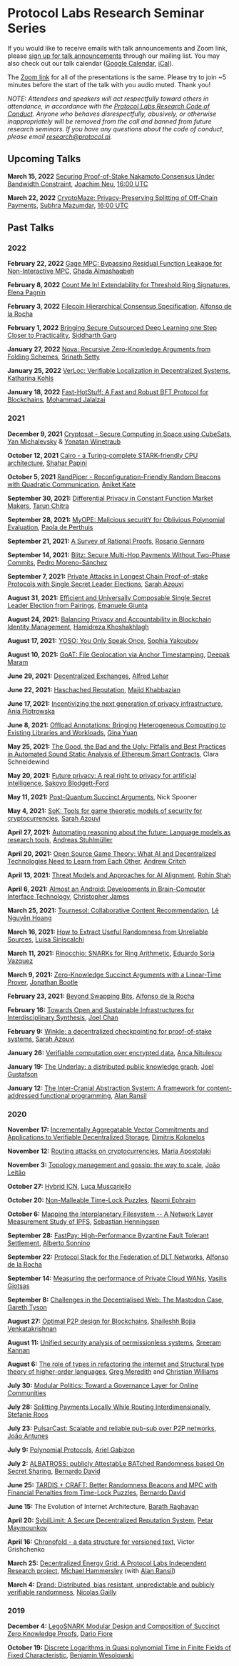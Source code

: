 # Protocol Labs Research Seminar Series

If you would like to receive emails with talk announcements and Zoom link, please [sign up for talk announcements](https://protocol.us4.list-manage.com/subscribe?MERGE0=&u=09d704b0125b11d44d67d4617&id=7aa0f1150b&subscribe=) through our mailing list. You may also check out our talk calendar ([Google Calendar](https://calendar.google.com/calendar/u/0?cid=cHJvdG9jb2wuYWlfOGZlOWt2dXBub3ZybHFxZ3RrYmNvNDM4Z2NAZ3JvdXAuY2FsZW5kYXIuZ29vZ2xlLmNvbQ), [iCal](https://calendar.google.com/calendar/ical/protocol.ai_8fe9kvupnovrlqqgtkbco438gc%40group.calendar.google.com/public/basic.ics)).

The [Zoom link](https://protocol.zoom.us/my/plresearchtalks) for all of the presentations is the same. Please try to join ~5 minutes before the start of the talk with you audio muted. Thank you!

*NOTE: Attendees and speakers will act respectfully toward others in attendance, in accordance with the [Protocol Labs Research Code of Conduct](https://github.com/protocol/research/blob/master/research-events/code-of-conduct.md). Anyone who behaves disrespectfully, abusively, or otherwise inappropriately will be removed from the call and banned from future research seminars. If you have any questions about the code of conduct, please email research@protocol.ai.*

## Upcoming Talks

**March 15, 2022** [Securing Proof-of-Stake Nakamoto Consensus Under Bandwidth Constraint](https://arxiv.org/abs/2111.12332), [Joachim Neu](https://www.jneu.net/), [16:00 UTC](https://calendar.google.com/event?action=TEMPLATE&tmeid=MTg5ZTBxazVwMm5iNm00aDM4bWI5cW01dGUgcHJvdG9jb2wuYWlfOGZlOWt2dXBub3ZybHFxZ3RrYmNvNDM4Z2NAZw&tmsrc=protocol.ai_8fe9kvupnovrlqqgtkbco438gc%40group.calendar.google.com)

**March 22, 2022** [CryptoMaze: Privacy-Preserving Splitting of Off-Chain Payments](https://ieeexplore.ieee.org/abstract/document/9705551/authors#authors), [Subhra Mazumdar](https://www.linkedin.com/in/mazumdar-subhra/?originalSubdomain=in), [16:00 UTC](https://calendar.google.com/event?action=TEMPLATE&tmeid=M2ozcjB0NjBiOXM1cmwwb2xiNXRrY2xjc3UgcHJvdG9jb2wuYWlfOGZlOWt2dXBub3ZybHFxZ3RrYmNvNDM4Z2NAZw&tmsrc=protocol.ai_8fe9kvupnovrlqqgtkbco438gc%40group.calendar.google.com)

## Past Talks

### 2022

**February 22, 2022** [Gage MPC: Bypassing Residual Function Leakage for Non-Interactive MPC](https://youtu.be/Tr6beoLLXOg), [Ghada Almashaqbeh](https://ghadaalmashaqbeh.github.io/)

**February 8, 2022** [Count Me In! Extendability for Threshold Ring Signatures](https://www.youtube.com/watch?v=UF4oy-fArU0), [Elena Pagnin](https://epagnin.github.io/bio/)

**February 3, 2022** [Filecoin Hierarchical Consensus Specification](https://youtu.be/G7d5KNRZdp0), [Alfonso de la Rocha](https://research.protocol.ai/authors/alfonso-delarocha/)

**February 1, 2022** [Bringing Secure Outsourced Deep Learning one Step Closer to Practicality](https://youtu.be/bUlJMytYnpE), [Siddharth Garg](https://engineering.nyu.edu/faculty/siddharth-garg)

**January 27, 2022** [Nova: Recursive Zero-Knowledge Arguments from Folding Schemes](https://youtu.be/mY-LWXKsBLc), [Srinath Setty](http://srinathsetty.net/)

**January 25, 2022** [VerLoc: Verifiable Localization in Decentralized Systems](https://youtu.be/nMMm-xqiTqI), [Katharina Kohls](https://kkohls.org/)

**January 18, 2022** [Fast-HotStuff: A Fast and Robust BFT Protocol for Blockchains](https://youtu.be/AVGD_AWf47g), [Mohammad Jalalzai](https://blockchain.ubc.ca/people/mohammad-jalalzai)

### 2021

**December 9, 2021** [Cryptosat - Secure Computing in Space using CubeSats](https://dl.acm.org/doi/10.1145/3139324.3139333), [Yan Michalevsky](https://cryptosat.io/) & [Yonatan Winetraub](https://twitter.com/yowinetraub)

**October 12, 2021** [Cairo - a Turing-complete STARK-friendly CPU architecture](https://youtu.be/vVgHL5vpJxY), [Shahar Papini](https://starkware.co/team/shahar-papini/)

**October 5, 2021** [RandPiper - Reconfiguration-Friendly Random Beacons with Quadratic Communication](https://youtu.be/AhSlEHlzleU), [Aniket Kate](https://www.cs.purdue.edu/homes/akate/)

**September 30, 2021:** [Differential Privacy in Constant Function Market Makers](https://youtu.be/bPD6JPgMdRs), [Tarun Chitra](https://www.linkedin.com/in/tarunchitra/)

**September 28, 2021:** [MyOPE: Malicious securitY for Oblivious Polynomial Evaluation](https://youtu.be/kpJuKq2bUVM), [Paola de Perthuis](https://www.linkedin.com/in/paola-de-perthuis-659a04111/?originalSubdomain=fr)

**September 21, 2021:** [A Survey of Rational Proofs](https://www.youtube.com/watch?v=_Q-wSa2W4lw&list=PLhuBigpl7lqu6xWpiXtbEzJQtlMH1tqoG&index=1), [Rosario Gennaro](https://research.protocol.ai/authors/rosario-gennaro/)

**September 14, 2021:** [Blitz: Secure Multi-Hop Payments Without Two-Phase Commits](https://www.youtube.com/watch?v=4l4KfmWBTJA&list=PLhuBigpl7lqu6xWpiXtbEzJQtlMH1tqoG&index=2), [Pedro Moreno-Sánchez](https://software.imdea.org/people/pedro.moreno/index.html)

**September 7, 2021:** [Private Attacks in Longest Chain Proof-of-stake Protocols with Single Secret Leader Elections](https://www.youtube.com/watch?v=5u5u6nzfKyg&list=PLhuBigpl7lqu6xWpiXtbEzJQtlMH1tqoG&index=1), [Sarah Azouvi](https://research.protocol.ai/authors/sarah-azouvi/)

**August 31, 2021:** [Efficient and Universally Composable Single Secret Leader Election from Pairings](https://www.youtube.com/watch?v=O6iWa2WXUnQ&list=PLhuBigpl7lqu6xWpiXtbEzJQtlMH1tqoG), [Emanuele Giunta](https://software.imdea.org/people/emanuele.giunta/index.html)

**August 24, 2021:** [Balancing Privacy and Accountability in Blockchain Identity Management](https://www.youtube.com/watch?v=totqjbvgR44&list=PLhuBigpl7lqu6xWpiXtbEzJQtlMH1tqoG&index=6&t=2s), [Hamidreza Khoshakhlagh](https://pure.au.dk/portal/en/persons/hamidreza-khoshakhlagh(9a80e5ba-1de1-4c80-8e1f-c6ba5edc226f)/publications.html)

**August 17, 2021:** [YOSO: You Only Speak Once](https://www.youtube.com/watch?v=XKFtC6u96Ss&list=PLhuBigpl7lqu6xWpiXtbEzJQtlMH1tqoG&index=5), [Sophia Yakoubov](http://web.mit.edu/sonka89/www/)

**August 10, 2021:** [GoAT: File Geolocation via Anchor Timestamping](https://www.youtube.com/watch?v=801MXx9-ZG0&list=PLhuBigpl7lqu6xWpiXtbEzJQtlMH1tqoG), [Deepak Maram](https://www.linkedin.com/in/deepakmaram/)

**June 29, 2021:** [Decentralized Exchanges](https://www.youtube.com/watch?v=HAeiamiGytw&list=PLhuBigpl7lqu6xWpiXtbEzJQtlMH1tqoG&index=1), [Alfred Lehar](https://people.ucalgary.ca/~alehar/)

**June 22, 2021:** [Haschached Reputation](https://www.youtube.com/watch?v=SCYwM1w-G_Q&list=PLhuBigpl7lqu6xWpiXtbEzJQtlMH1tqoG&index=1), [Majid Khabbazian](https://sites.ualberta.ca/~mkhabbaz/)

**June 17, 2021:** [Incentivizing the next generation of privacy infrastructure](https://www.youtube.com/watch?v=__c18DRYxag&list=PLhuBigpl7lqu6xWpiXtbEzJQtlMH1tqoG), [Ania Piotrowska](https://aniampio.github.io/)

**June 8, 2021:** [Offload Annotations: Bringing Heterogeneous Computing to Existing Libraries and Workloads](https://www.youtube.com/watch?v=JxkjhoaylDE&list=PLhuBigpl7lqu6xWpiXtbEzJQtlMH1tqoG&index=2), [Gina Yuan](http://www.ginayuan.com/)

**May 25, 2021:** [The Good, the Bad and the Ugly: Pitfalls and Best Practices in Automated Sound Static Analysis of Ethereum Smart Contracts](https://www.youtube.com/watch?v=zPZ9bLXgons&list=PLhuBigpl7lqu6xWpiXtbEzJQtlMH1tqoG), Clara Schneidewind

**May 20, 2021:**  [Future privacy: A real right to privacy for artificial intelligence](https://www.elgaronline.com/view/edcoll/9781786439048/9781786439048.00023.xml), [Sakoyo Blodgett-Ford](https://www.bc.edu/bc-web/schools/law/academics-faculty/faculty-directory/sayoko-blodgett-ford.html)

**May 11, 2021:** [Post-Quantum Succinct Arguments](https://www.youtube.com/watch?v=Dh8_fwk8QBw), Nick Spooner

**May 4, 2021:** [SoK: Tools for game theoretic models of security for cryptocurrencies](https://www.youtube.com/watch?v=NKRTZpKY2Gw), [Sarah Azouvi](https://research.protocol.ai/authors/sarah-azouvi/)

**April 27, 2021:** [Automating reasoning about the future: Language models as research tools](https://www.youtube.com/watch?v=BZJ9xSXTvZI&list=PLhuBigpl7lqu6xWpiXtbEzJQtlMH1tqoG&index=1), [Andreas Stuhlmüller](https://stuhlmueller.org/)

**April 20, 2021:** [Open Source Game Theory: What AI and Decentralized Technologies Need to Learn from Each Other](https://www.youtube.com/watch?v=itMol0zPN00&list=PLhuBigpl7lqu6xWpiXtbEzJQtlMH1tqoG&index=1), [Andrew Critch](http://acritch.com/)

**April 13, 2021:** [Threat Models and Approaches for AI Alignment](https://www.youtube.com/watch?v=qonxs88zcL8&list=PLhuBigpl7lqu6xWpiXtbEzJQtlMH1tqoG&index=1), [Rohin Shah](https://rohinshah.com/)

**April 6, 2021:** [Almost an Android: Developments in Brain-Computer Interface Technology](https://www.youtube.com/watch?v=21yRiKvGZnE&list=PLhuBigpl7lqu6xWpiXtbEzJQtlMH1tqoG&index=2), [Christopher James](https://warwick.ac.uk/fac/sci/eng/people/christopher_james/)

**March 25, 2021:** [Tournesol: Collaborative Content Recommendation](https://www.youtube.com/watch?v=Dyx_sR3ZftA&list=PLhuBigpl7lqu6xWpiXtbEzJQtlMH1tqoG&index=1), [Lê Nguyên Hoang](https://www.science4all.org/about/)

**March 16, 2021:** [How to Extract Useful Randomness from Unreliable Sources](https://www.youtube.com/watch?v=E1Zze0R4jlA&list=PLhuBigpl7lqu6xWpiXtbEzJQtlMH1tqoG&index=1), [Luisa Siniscalchi](http://docenti.diem.unisa.it/AR/lsiniscalchi/)

**March 11, 2021:** [Rinocchio: SNARKs for Ring Arithmetic](https://www.youtube.com/watch?v=j2czM2mvFi0&list=PLhuBigpl7lqu6xWpiXtbEzJQtlMH1tqoG&index=1), [Eduardo Soria Vazquez](https://soriavazquez.github.io/)

**March 9, 2021:** [Zero-Knowledge Succinct Arguments with a Linear-Time Prover](https://www.youtube.com/watch?v=ntiJEWdGF4k&list=PLhuBigpl7lqu6xWpiXtbEzJQtlMH1tqoG&index=2), [Jonathan Bootle](https://jbootle.github.io/)

**February 23, 2021:** [Beyond Swapping Bits](https://www.youtube.com/watch?v=3pyLu6weOvQ&list=PLhuBigpl7lqu6xWpiXtbEzJQtlMH1tqoG&index=1), [Alfonso de la Rocha](https://research.protocol.ai/authors/alfonso-delarocha/)

**February 16:** [Towards Open and Sustainable Infrastructures for Interdisciplinary Synthesis](https://www.youtube.com/watch?v=zvWv-mZRAQw&list=PLhuBigpl7lqu6xWpiXtbEzJQtlMH1tqoG&index=1), [Joel Chan](http://joelchan.me/)

**February 9:** [Winkle: a decentralized checkpointing for proof-of-stake systems](https://eprint.iacr.org/2019/1440.pdf), [Sarah Azouvi](https://research.protocol.ai/authors/sarah-azouvi/)

**January 26:** [Verifiable computation over encrypted data](https://www.youtube.com/watch?v=OT9zTAF0U4s&list=PLhuBigpl7lqu6xWpiXtbEzJQtlMH1tqoG&index=1), [Anca Nitulescu](https://research.protocol.ai/authors/anca-nitulescu/)

**January 19:** [The Underlay: a distributed public knowledge graph](https://www.youtube.com/watch?v=QIZV1Y71F8A&list=PLhuBigpl7lqu6xWpiXtbEzJQtlMH1tqoG&index=4), [Joel Gustafson](https://research.protocol.ai/authors/joel-gustafson/)

**January 12:** [The Inter-Cranial Abstraction System: A framework for content-addressed functional programming](https://www.youtube.com/watch?v=J4WllOW_6As&list=PLhuBigpl7lqu6xWpiXtbEzJQtlMH1tqoG&index=2), [Alan Ransil](https://research.protocol.ai/authors/alan-ransil/)

### 2020

**November 17:** [Incrementally Aggregatable Vector Commitments and Applications to Verifiable Decentralized Storage](https://www.youtube.com/watch?v=lNWG6m-a534&list=PLhuBigpl7lqu6xWpiXtbEzJQtlMH1tqoG&index=1), [Dimitris Kolonelos](https://software.imdea.org/people/dimitris.kolonelos/index.html)

**November 12:** [Routing attacks on cryptocurrencies](https://www.youtube.com/watch?v=Eo2EBrjs8Ug&list=PLhuBigpl7lqu6xWpiXtbEzJQtlMH1tqoG&index=1), [Maria Apostolaki](https://nsg.ee.ethz.ch/people/maria-apostolaki/)

**November 3:** [Topology management and gossip: the way to scale](https://www.youtube.com/watch?v=jheTqE-aEe0&list=PLhuBigpl7lqu6xWpiXtbEzJQtlMH1tqoG&index=1), [João Leitão](https://asc.di.fct.unl.pt/~jleitao/)

**October 27:** [Hybrid ICN](https://www.youtube.com/watch?v=BrGZGRUFLkU&list=PLhuBigpl7lqu6xWpiXtbEzJQtlMH1tqoG&index=1), [Luca Muscariello](https://blogs.cisco.com/author/luca-muscariello)

**October 20:** [Non-Malleable Time-Lock Puzzles](https://www.youtube.com/watch?v=_Z4WLp8hguA&list=PLhuBigpl7lqu6xWpiXtbEzJQtlMH1tqoG&index=1), [Naomi Ephraim](https://www.cs.cornell.edu/~nephraim/)

**October 6:** [Mapping the Interplanetary Filesystem -- A Network Layer Measurement Study of IPFS](https://www.youtube.com/watch?v=jQI37Y25jwk&list=PLhuBigpl7lqu6xWpiXtbEzJQtlMH1tqoG&index=1), [Sebastian Henningsen](https://www.linkedin.com/in/sebastian-henningsen-a1a35a100/)

**September 28:** [FastPay: High-Performance Byzantine Fault Tolerant Settlement](https://www.youtube.com/watch?v=g4o6TBRe500&list=PLhuBigpl7lqu6xWpiXtbEzJQtlMH1tqoG&index=1), [Alberto Sonnino](https://sonnino.com/)

**September 22:** [Protocol Stack for the Federation of DLT Networks](https://www.youtube.com/watch?v=2CYg_hy14Iw&list=PLhuBigpl7lqu6xWpiXtbEzJQtlMH1tqoG&index=2), [Alfonso de la Rocha](https://research.protocol.ai/authors/alfonso-delarocha/)

**September 14:** [Measuring the performance of Private Cloud WANs](https://www.youtube.com/watch?v=ch81QNJQQuw&list=PLhuBigpl7lqu6xWpiXtbEzJQtlMH1tqoG&index=1), [Vasilis Giotsas](https://research.protocol.ai/authors/vasilis-giotsas/)

**September 8:** [Challenges in the Decentralised Web: The Mastodon Case](https://www.youtube.com/watch?v=Ryf_tTweoPE&list=PLhuBigpl7lqu6xWpiXtbEzJQtlMH1tqoG&index=2&t=0s), [Gareth Tyson](http://www.eecs.qmul.ac.uk/~tysong/#top)

**August 27:** [Optimal P2P design for Blockchains](https://arxiv.org/abs/2006.14186), [Shaileshh Bojja Venkatakrishnan](https://www.youtube.com/watch?v=98WmfSXZjm0&list=PLhuBigpl7lqu6xWpiXtbEzJQtlMH1tqoG&index=2)

**August 11:** [Unified security analysis of permissionless systems](https://www.youtube.com/watch?v=CiHvbdZK8dM&list=PLhuBigpl7lqu6xWpiXtbEzJQtlMH1tqoG&index=2&t=0s), [Sreeram Kannan](https://people.ece.uw.edu/kannan_sreeram/)

**August 6:** [The role of types in refactoring the internet and Structural type theory of higher-order languages](https://www.youtube.com/watch?v=hug_wJmm29Y&list=PLhuBigpl7lqu6xWpiXtbEzJQtlMH1tqoG&index=3&t=0s), [Greg Meredith](https://www.rchain.coop/team) and [Christian Williams](https://mathdept.ucr.edu/people/christian-williams)

**July 30:** [Modular Politics: Toward a Governance Layer for Online Communities](https://www.youtube.com/watch?v=981FhtbX8vU&list=PLhuBigpl7lqu6xWpiXtbEzJQtlMH1tqoG&index=4&t=0s)

**July 28:** [Splitting Payments Locally While Routing Interdimensionally](https://www.youtube.com/watch?v=9RRZQEMxSp0&list=PLhuBigpl7lqu6xWpiXtbEzJQtlMH1tqoG&index=3&t=0s), [Stefanie Roos](https://www.tudelft.nl/ewi/over-de-faculteit/afdelingen/software-technology/distributed-systems/people/stefanie-roos/)

**July 23:** [PulsarCast: Scalable and reliable pub-sub over P2P networks](https://www.youtube.com/watch?v=D2UKQPKMjr4&list=PLhuBigpl7lqu6xWpiXtbEzJQtlMH1tqoG), [João Antunes](https://jgantunes.com/)

**July 9:** [Polynomial Protocols](https://www.youtube.com/watch?v=S2h9i7WzafY&list=PLhuBigpl7lqu6xWpiXtbEzJQtlMH1tqoG&index=2&t=0s), [Ariel Gabizon](https://medium.com/aztec-protocol/aztec-welcomes-ariel-gabizon-as-chief-scientist-298d7bfe5f28)

**July 2:** [ALBATROSS: publicly AttestabLe BATched Randomness based On Secret Sharing](https://www.youtube.com/watch?v=HqdZcXbgPAM&list=PLhuBigpl7lqu6xWpiXtbEzJQtlMH1tqoG&index=2&t=0s), [Bernardo David](https://pure.itu.dk/portal/en/persons/bernardo-machado-david(bdc2cd4a-df05-46ca-b027-b038039a58ec).html)

**June 25:** [TARDIS + CRAFT: Better Randomness Beacons and MPC with Financial Penalties from Time-Lock Puzzles](https://www.youtube.com/watch?v=b0D5kwEO5vA&list=PLhuBigpl7lqu6xWpiXtbEzJQtlMH1tqoG&index=2), [Bernardo David](https://pure.itu.dk/portal/en/persons/bernardo-machado-david(bdc2cd4a-df05-46ca-b027-b038039a58ec).html)

**June 15:** The Evolution of Internet Architecture, [Barath Raghavan](https://raghavan.usc.edu/)

**April 20:** [SybilLimit: A Secure Decentralized Reputation System](https://www.youtube.com/watch?v=L4SJzoKHKPk&list=PLhuBigpl7lqu6xWpiXtbEzJQtlMH1tqoG&index=3), [Petar Maymounkov](https://research.protocol.ai/authors/petar-maymounkov/)

**April 16:** [Chronofold - a data structure for versioned text](https://www.youtube.com/watch?v=dKzMZsg5EVA&list=PLhuBigpl7lqu6xWpiXtbEzJQtlMH1tqoG&index=7), Victor Grishchenko

**March 25:** [Decentralized Energy Grid: A Protocol Labs Independent Research project](https://www.youtube.com/watch?v=Xh80OzmaiGc&list=PLhuBigpl7lqu6xWpiXtbEzJQtlMH1tqoG&index=4), [Michael Hammersley](https://research.protocol.ai/authors/michael-hammersley/) (with [Alan Ransil](https://research.protocol.ai/authors/alan-ransil/))

**March 4:** [Drand: Distributed, bias resistant, unpredictable and publicly verifiable randomness](https://www.youtube.com/watch?v=ydwW2HFFxNI&list=PLhuBigpl7lqu6xWpiXtbEzJQtlMH1tqoG&index=5), [Nicolas Gailly](https://research.protocol.ai/authors/nicolas-gailly/)

### 2019

**December 4:** [LegoSNARK Modular Design and Composition of Succinct Zero Knowledge Proofs](https://www.youtube.com/watch?v=BTngeE2IUHw&list=PLhuBigpl7lqu6xWpiXtbEzJQtlMH1tqoG&index=8), [Dario Fiore](http://www.dariofiore.it/)

**October 19:** [Discrete Logarithms in Quasi polynomial Time in Finite Fields of Fixed Characteristic](https://www.youtube.com/watch?v=xMm3yPsfgko&list=PLhuBigpl7lqu6xWpiXtbEzJQtlMH1tqoG&index=9), [Benjamin Wesolowski](http://www.bweso.com/)
